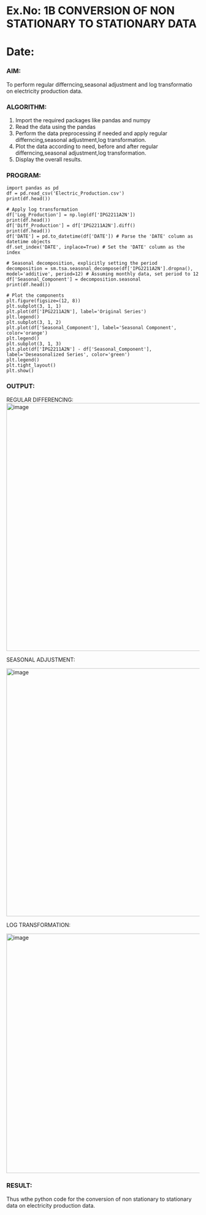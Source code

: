 # Ex.No: 1B                     CONVERSION OF NON STATIONARY TO STATIONARY DATA
# Date: 

### AIM:
To perform regular differncing,seasonal adjustment and log transformatio on electricity production data.
### ALGORITHM:
1. Import the required packages like pandas and numpy
2. Read the data using the pandas
3. Perform the data preprocessing if needed and apply regular differncing,seasonal adjustment,log transformation.
4. Plot the data according to need, before and after regular differncing,seasonal adjustment,log transformation.
5. Display the overall results.
### PROGRAM:
~~~
import pandas as pd
df = pd.read_csv('Electric_Production.csv')
print(df.head())

# Apply log transformation
df['Log_Production'] = np.log(df['IPG2211A2N'])
print(df.head())
df['Diff_Production'] = df['IPG2211A2N'].diff()
print(df.head())
df['DATE'] = pd.to_datetime(df['DATE']) # Parse the 'DATE' column as datetime objects
df.set_index('DATE', inplace=True) # Set the 'DATE' column as the index

# Seasonal decomposition, explicitly setting the period
decomposition = sm.tsa.seasonal_decompose(df['IPG2211A2N'].dropna(), model='additive', period=12) # Assuming monthly data, set period to 12
df['Seasonal_Component'] = decomposition.seasonal
print(df.head())

# Plot the components
plt.figure(figsize=(12, 8))
plt.subplot(3, 1, 1)
plt.plot(df['IPG2211A2N'], label='Original Series')
plt.legend()
plt.subplot(3, 1, 2)
plt.plot(df['Seasonal_Component'], label='Seasonal Component', color='orange')
plt.legend()
plt.subplot(3, 1, 3)
plt.plot(df['IPG2211A2N'] - df['Seasonal_Component'], label='Deseasonalized Series', color='green')
plt.legend()
plt.tight_layout()
plt.show()
~~~
### OUTPUT:


REGULAR DIFFERENCING:
<img width="646" alt="image" src="https://github.com/user-attachments/assets/d21db9ce-e649-4005-90ae-5053dcf0af40">




SEASONAL ADJUSTMENT:


<img width="646" alt="image" src="https://github.com/user-attachments/assets/f2475f50-ffc6-4416-a8db-722a8d85b345">




LOG TRANSFORMATION:


<img width="624" alt="image" src="https://github.com/user-attachments/assets/81d88f6f-aef9-4e32-821e-3650f3bf9f48">




### RESULT:
Thus wthe python code for the conversion of non stationary to stationary data on electricity production
data.
